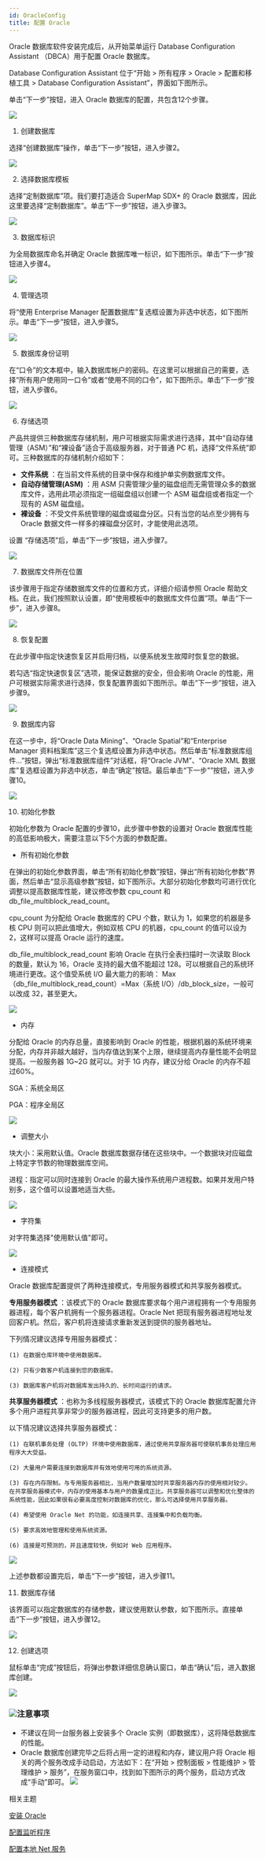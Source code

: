 ```yaml
---
id: OracleConfig
title: 配置 Oracle
---
```

Oracle 数据库软件安装完成后，从开始菜单运行 Database Configuration Assistant （DBCA）用于配置 Oracle
数据库。

Database Configuration Assistant 位于“开始 > 所有程序 > Oracle > 配置和移植工具 > Database
Configuration Assistant”，界面如下图所示。

单击“下一步”按钮，进入 Oracle 数据库的配置，共包含12个步骤。

![](img/DBCAWelcome.png)  

  
  1. 创建数据库 

选择“创建数据库”操作，单击“下一步”按钮，进入步骤2。

![](img/DBCACreatDatabase.png)  
 
  2. 选择数据库模板 

选择“定制数据库”项。我们要打造适合 SuperMap SDX+ 的 Oracle 数据库，因此这里要选择“定制数据库”。单击“下一步”按钮，进入步骤3。

![](img/DBCADatabaseMould.png)  

  3. 数据库标识 

为全局数据库命名并确定 Oracle 数据库唯一标识，如下图所示。单击“下一步”按钮进入步骤4。

![](img/DBCADatabaseID.png)  

  4. 管理选项 

将“使用 Enterprise Manager 配置数据库”复选框设置为非选中状态，如下图所示。单击“下一步”按钮，进入步骤5。

![](img/DBCAdbManage.png)  
 
  5. 数据库身份证明 

在“口令”的文本框中，输入数据库帐户的密码。在这里可以根据自己的需要，选择“所有用户使用同一口令”或者“使用不同的口令”，如下图所示。单击“下一步”按钮，进入步骤6。

![](img/DBCAidPassword.png)  

  6. 存储选项 

产品共提供三种数据库存储机制，用户可根据实际需求进行选择，其中“自动存储管理（ASM）”和“裸设备”适合于高级服务器，对于普通 PC
机，选择“文件系统”即可。三种数据库的存储机制介绍如下：

  * **文件系统** ：在当前文件系统的目录中保存和维护单实例数据库文件。
  * **自动存储管理(ASM)** ：用 ASM 只需管理少量的磁盘组而无需管理众多的数据库文件，选用此项必须指定一组磁盘组以创建一个 ASM 磁盘组或者指定一个现有的 ASM 磁盘组。
  * **裸设备** ：不受文件系统管理的磁盘或磁盘分区。只有当您的站点至少拥有与 Oracle 数据文件一样多的裸磁盘分区时，才能使用此选项。

设置 “存储选项”后，单击“下一步”按钮，进入步骤7。

![](img/DBCASavingStyle.png)  
 
  7. 数据库文件所在位置 

该步骤用于指定存储数据库文件的位置和方式，详细介绍请参照 Oracle
帮助文档。在此，我们按照默认设置，即“使用模板中的数据库文件位置”项。单击“下一步”，进入步骤8。

![](img/DBCAdbSavePath.png)  

  8. 恢复配置 

在此步骤中指定快速恢复区并启用归档，以便系统发生故障时恢复您的数据。

若勾选“指定快速恢复区”选项，能保证数据的安全，但会影响 Oracle
的性能，用户可根据实际需求进行选择，恢复配置界面如下图所示。单击“下一步”按钮，进入步骤9。

![](img/DBCARenewConf.png)  

  9. 数据库内容 

在这一步中，将“Oracle Data Mining”、“Oracle Spatial”和“Enterprise Manager
资料档案库”这三个复选框设置为非选中状态。然后单击“标准数据库组件...”按钮，弹出“标准数据库组件”对话框，将“Oracle JVM”、“Oracle XML 数据库”复选框设置为非选中状态，单击“确定”按钮。最后单击“下一步"”按钮，进入步骤10。

![](img/DBCAdbContent.png)  

  10. 初始化参数 

初始化参数为 Oracle 配置的步骤10，此步骤中参数的设置对 Oracle 数据库性能的高低影响极大，需要注意以下5个方面的参数配置。

   * 所有初始化参数 

在弹出的初始化参数界面，单击“所有初始化参数”按钮，弹出“所有初始化参数”界面，然后单击“显示高级参数”按钮，如下图所示。大部分初始化参数均可进行优化调整以提高数据库性能，建议修改参数
cpu_count 和 db_file_multiblock_read_count。

cpu_count 为分配给 Oracle 数据库的 CPU 个数，默认为 1，如果您的机器是多核 CPU 则可以把此值增大，例如双核 CPU
的机器，cpu_count 的值可以设为2，这样可以提高 Oracle 运行的速度。

db_file_multiblock_read_count 影响 Oracle 在执行全表扫描时一次读取 Block 的数量，默认为 16，Oracle 支持的最大值不能超过 128。可以根据自己的系统环境进行更改。这个值受系统 I/O 最大能力的影响：
Max（db_file_multiblock_read_count）=Max（系统 I/O）/db_block_size，一般可以改成 32，甚至更大。

![](img/DBCAInitiaPara1.png)  
 
  * 内存 

分配给 Oracle 的内存总量，直接影响到 Oracle
的性能，根据机器的系统环境来分配，内存并非越大越好，当内存值达到某个上限，继续提高内存量性能不会明显提高。一般服务器 1G~2G 就可以。对于 1G
内存，建议分给 Oracle 的内存不超过60%。

SGA：系统全局区

PGA：程序全局区

![](img/DBCAInitiaPara2.png)  
 
  * 调整大小 

块大小：采用默认值。Oracle 数据库数据存储在这些块中。一个数据块对应磁盘上特定字节数的物理数据库空间。

进程：指定可以同时连接到 Oracle 的最大操作系统用户进程数。如果并发用户特别多，这个值可以设置地适当大些。

![](img/DBCAInitiaPara3.png)  

  * 字符集 

对字符集选择"使用默认值"即可。

![](img/DBCAInitiaPara4.png)  

  * 连接模式 

Oracle 数据库配置提供了两种连接模式，专用服务器模式和共享服务器模式。

**专用服务器模式** ：该模式下的 Oracle 数据库要求每个用户进程拥有一个专用服务器进程，每个客户机拥有一个服务器进程。Oracle Net
把现有服务器进程地址发回客户机。然后，客户机将连接请求重新发送到提供的服务器地址。

下列情况建议选择专用服务器模式：

    (1) 在数据仓库环境中使用数据库。

    (2) 只有少数客户机连接到您的数据库。

    (3) 数据库客户机将对数据库发出持久的、长时间运行的请求。

**共享服务器模式** ：也称为多线程服务器模式，该模式下的 Oracle 数据库配置允许多个用户进程共享非常少的服务器进程，因此可支持更多的用户数。

以下情况建议选择共享服务器模式：

    (1) 在联机事务处理 (OLTP) 环境中使用数据库，通过使用共享服务器可使联机事务处理应用程序大大受益。

    (2) 大量用户需要连接到数据库并有效地使用可用的系统资源。

    (3) 存在内存限制。与专用服务器相比，当用户数量增加时共享服务器内存的使用相对较少。在共享服务器模式中，内存的使用基本与用户的数量成正比。共享服务器可以调整和优化整体的系统性能，因此如果很有必要高度控制对数据库的优化，那么可选择使用共享服务器。

    (4) 希望使用 Oracle Net 的功能，如连接共享、连接集中和负载均衡。

    (5) 要求高效地管理和使用系统资源。

    (6) 连接是可预测的，并且速度较快，例如对 Web 应用程序。

![](img/DBCAInitiaPara5.png)  

  
上述参数都设置完后，单击“下一步”按钮，进入步骤11。

  11. 数据库存储 

该界面可以指定数据库的存储参数，建议使用默认参数，如下图所示。直接单击“下一步”按钮，进入步骤12。

![](img/DBCAParaResult.png)  

  12. 创建选项 

鼠标单击“完成”按钮后，将弹出参数详细信息确认窗口，单击“确认”后，进入数据库创建。

![](img/DBCACreatdbOption.png)  
  

### ![](img/note.png)注意事项

  * 不建议在同一台服务器上安装多个 Oracle 实例（即数据库），这将降低数据库的性能。
  * Oracle 数据库创建完毕之后将占用一定的进程和内存，建议用户将 Oracle 相关的两个服务改成手动启动，方法如下：在“开始 > 控制面板 > 性能维护 > 管理维护 > 服务”，在服务窗口中，找到如下图所示的两个服务，启动方式改成“手动”即可。
![](img/DBCAsetupServer.png)  


 相关主题

 [安装 Oracle](OracleInstall)

 [配置监听程序](ConfigMoniProgram)

 [配置本地 Net 服务](ConfigNetServer)


